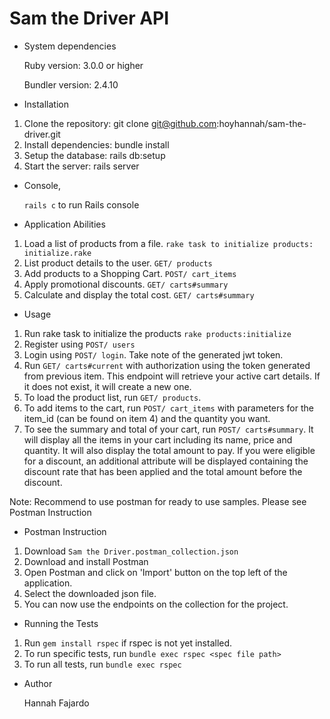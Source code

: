 # Sam the Driver API

* System dependencies

    Ruby version: 3.0.0 or higher
    
    Bundler version: 2.4.10 

* Installation
 1. Clone the repository: git clone git@github.com:hoyhannah/sam-the-driver.git
 2. Install dependencies: bundle install
 3. Setup the database: rails db:setup
 4. Start the server: rails server
    
* Console,

    `rails c` to run Rails console

* Application Abilities

 1. Load a list of products from a file.
       `rake task to initialize products: initialize.rake`
 2. List product details to the user.
       `GET/ products`
 3. Add products to a Shopping Cart.
       `POST/ cart_items`
 4. Apply promotional discounts.
       `GET/ carts#summary`
 5. Calculate and display the total cost.
       `GET/ carts#summary`

* Usage 
     
 1. Run rake task to initialize the products `rake products:initialize`
 2. Register using `POST/ users`
 3. Login using `POST/ login`. Take note of the generated jwt token.
 4. Run `GET/ carts#current` with authorization using the token generated from previous item. This endpoint will retrieve your active cart details. If it does not exist, it will create a new one.
 5. To load the product list, run `GET/ products`.
 6. To add items to the cart, run `POST/ cart_items` with parameters for the item_id (can be found on item 4) and the quantity you want.
 7. To see the summary and total of your cart, run `POST/ carts#summary`. It will display all the items in your cart including its name, price and quantity.
    It will also display the total amount to pay. If you were eligible for a discount, an additional attribute will be displayed containing the discount rate that has been applied and the total amount before the discount.
    
   Note: Recommend to use postman for ready to use samples. Please see Postman Instruction
   
* Postman Instruction
 
 1. Download `Sam the Driver.postman_collection.json`
 2. Download and install Postman
 3. Open Postman and click on 'Import' button on the top left of the application.
 4. Select the downloaded json file.
 5. You can now use the endpoints on the collection for the project.
 
* Running the Tests

 1. Run `gem install rspec` if rspec is not yet installed.
 2. To run specific tests, run `bundle exec rspec <spec file path>`
 3. To run all tests, run `bundle exec rspec`
    
* Author
    
    Hannah Fajardo 
    
    
